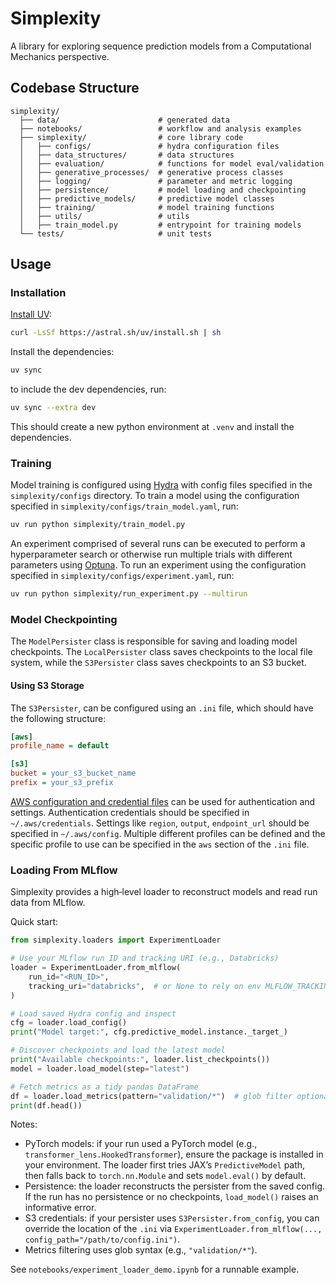 # Simplexity

A library for exploring sequence prediction models from a Computational Mechanics perspective.

## Codebase Structure

```
simplexity/
  ├── data/                      # generated data
  ├── notebooks/                 # workflow and analysis examples
  ├── simplexity/                # core library code
  │   ├── configs/               # hydra configuration files
  │   ├── data_structures/       # data structures
  │   ├── evaluation/            # functions for model eval/validation
  │   ├── generative_processes/  # generative process classes
  │   ├── logging/               # parameter and metric logging
  │   ├── persistence/           # model loading and checkpointing
  │   ├── predictive_models/     # predictive model classes
  │   ├── training/              # model training functions
  │   ├── utils/                 # utils
  │   ├── train_model.py         # entrypoint for training models
  └── tests/                     # unit tests
```

## Usage

### Installation

[Install UV](https://docs.astral.sh/uv/getting-started/installation/):

```bash
curl -LsSf https://astral.sh/uv/install.sh | sh
```

Install the dependencies:

```bash
uv sync
```

to include the dev dependencies, run:

```bash
uv sync --extra dev
```

This should create a new python environment at `.venv` and install the dependencies.

### Training

Model training is configured using [Hydra](https://hydra.cc/) with config files specified in the `simplexity/configs` directory. To train a model using the configuration specified in `simplexity/configs/train_model.yaml`, run:

```bash
uv run python simplexity/train_model.py
```

An experiment comprised of several runs can be executed to perform a hyperparameter search or otherwise run multiple trials with different parameters using [Optuna](https://optuna.org/). To run an experiment using the configuration specified in `simplexity/configs/experiment.yaml`, run:

```bash
uv run python simplexity/run_experiment.py --multirun
```

### Model Checkpointing

The `ModelPersister` class is responsible for saving and loading model checkpoints. The `LocalPersister` class saves checkpoints to the local file system, while the `S3Persister` class saves checkpoints to an S3 bucket.
#### Using S3 Storage

The `S3Persister`, can be configured using an `.ini` file, which should have the following structure:

```ini
[aws]
profile_name = default

[s3]
bucket = your_s3_bucket_name
prefix = your_s3_prefix
```

[AWS configuration and credential files](https://docs.aws.amazon.com/cli/v1/userguide/cli-configure-files.html) can be used for authentication and settings. Authentication credentials should be specified in `~/.aws/credentials`. Settings like `region`, `output`, `endpoint_url` should be specified in `~/.aws/config`. Multiple different profiles can be defined and the specific profile to use can be specified in the `aws` section of the `.ini` file.

### Loading From MLflow

Simplexity provides a high‑level loader to reconstruct models and read run data from MLflow.

Quick start:

```python
from simplexity.loaders import ExperimentLoader

# Use your MLflow run ID and tracking URI (e.g., Databricks)
loader = ExperimentLoader.from_mlflow(
    run_id="<RUN_ID>",
    tracking_uri="databricks",  # or None to rely on env MLFLOW_TRACKING_URI
)

# Load saved Hydra config and inspect
cfg = loader.load_config()
print("Model target:", cfg.predictive_model.instance._target_)

# Discover checkpoints and load the latest model
print("Available checkpoints:", loader.list_checkpoints())
model = loader.load_model(step="latest")

# Fetch metrics as a tidy pandas DataFrame
df = loader.load_metrics(pattern="validation/*")  # glob filter optional
print(df.head())
```

Notes:

- PyTorch models: if your run used a PyTorch model (e.g., `transformer_lens.HookedTransformer`), ensure the package is installed in your environment. The loader first tries JAX’s `PredictiveModel` path, then falls back to `torch.nn.Module` and sets `model.eval()` by default.
- Persistence: the loader reconstructs the persister from the saved config. If the run has no persistence or no checkpoints, `load_model()` raises an informative error.
- S3 credentials: if your persister uses `S3Persister.from_config`, you can override the location of the `.ini` via `ExperimentLoader.from_mlflow(..., config_path="/path/to/config.ini")`.
- Metrics filtering uses glob syntax (e.g., `"validation/*"`).

See `notebooks/experiment_loader_demo.ipynb` for a runnable example.
